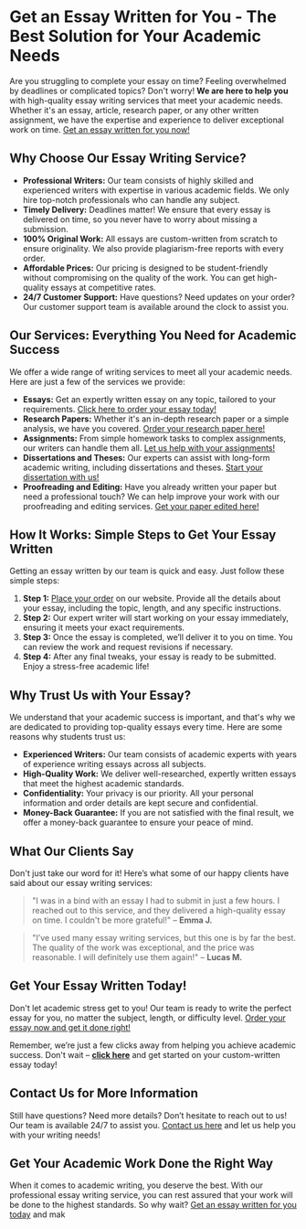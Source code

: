 # Get an Essay Written for You - The Best Solution for Your Academic Needs

Are you struggling to complete your essay on time? Feeling overwhelmed by deadlines or complicated topics? Don't worry! **We are here to help you** with high-quality essay writing services that meet your academic needs. Whether it's an essay, article, research paper, or any other written assignment, we have the expertise and experience to deliver exceptional work on time. [Get an essay written for you now!](https://tinyurl.com/topessay?keyword=get+an+essay+written+for+you)

## Why Choose Our Essay Writing Service?

- **Professional Writers:** Our team consists of highly skilled and experienced writers with expertise in various academic fields. We only hire top-notch professionals who can handle any subject.
- **Timely Delivery:** Deadlines matter! We ensure that every essay is delivered on time, so you never have to worry about missing a submission.
- **100% Original Work:** All essays are custom-written from scratch to ensure originality. We also provide plagiarism-free reports with every order.
- **Affordable Prices:** Our pricing is designed to be student-friendly without compromising on the quality of the work. You can get high-quality essays at competitive rates.
- **24/7 Customer Support:** Have questions? Need updates on your order? Our customer support team is available around the clock to assist you.

## Our Services: Everything You Need for Academic Success

We offer a wide range of writing services to meet all your academic needs. Here are just a few of the services we provide:

- **Essays:** Get an expertly written essay on any topic, tailored to your requirements. [Click here to order your essay today!](https://tinyurl.com/topessay?keyword=get+an+essay+written+for+you)
- **Research Papers:** Whether it's an in-depth research paper or a simple analysis, we have you covered. [Order your research paper here!](https://tinyurl.com/topessay?keyword=get+an+essay+written+for+you)
- **Assignments:** From simple homework tasks to complex assignments, our writers can handle them all. [Let us help with your assignments!](https://tinyurl.com/topessay?keyword=get+an+essay+written+for+you)
- **Dissertations and Theses:** Our experts can assist with long-form academic writing, including dissertations and theses. [Start your dissertation with us!](https://tinyurl.com/topessay?keyword=get+an+essay+written+for+you)
- **Proofreading and Editing:** Have you already written your paper but need a professional touch? We can help improve your work with our proofreading and editing services. [Get your paper edited here!](https://tinyurl.com/topessay?keyword=get+an+essay+written+for+you)

## How It Works: Simple Steps to Get Your Essay Written

Getting an essay written by our team is quick and easy. Just follow these simple steps:

1. **Step 1:** [Place your order](https://tinyurl.com/topessay?keyword=get+an+essay+written+for+you) on our website. Provide all the details about your essay, including the topic, length, and any specific instructions.
2. **Step 2:** Our expert writer will start working on your essay immediately, ensuring it meets your exact requirements.
3. **Step 3:** Once the essay is completed, we’ll deliver it to you on time. You can review the work and request revisions if necessary.
4. **Step 4:** After any final tweaks, your essay is ready to be submitted. Enjoy a stress-free academic life!

## Why Trust Us with Your Essay?

We understand that your academic success is important, and that's why we are dedicated to providing top-quality essays every time. Here are some reasons why students trust us:

- **Experienced Writers:** Our team consists of academic experts with years of experience writing essays across all subjects.
- **High-Quality Work:** We deliver well-researched, expertly written essays that meet the highest academic standards.
- **Confidentiality:** Your privacy is our priority. All your personal information and order details are kept secure and confidential.
- **Money-Back Guarantee:** If you are not satisfied with the final result, we offer a money-back guarantee to ensure your peace of mind.

## What Our Clients Say

Don't just take our word for it! Here’s what some of our happy clients have said about our essay writing services:

> "I was in a bind with an essay I had to submit in just a few hours. I reached out to this service, and they delivered a high-quality essay on time. I couldn't be more grateful!" – **Emma J.**

> "I’ve used many essay writing services, but this one is by far the best. The quality of the work was exceptional, and the price was reasonable. I will definitely use them again!" – **Lucas M.**

## Get Your Essay Written Today!

Don't let academic stress get to you! Our team is ready to write the perfect essay for you, no matter the subject, length, or difficulty level. [Order your essay now and get it done right!](https://tinyurl.com/topessay?keyword=get+an+essay+written+for+you)

Remember, we’re just a few clicks away from helping you achieve academic success. Don't wait – **[click here](https://tinyurl.com/topessay?keyword=get+an+essay+written+for+you)** and get started on your custom-written essay today!

## Contact Us for More Information

Still have questions? Need more details? Don’t hesitate to reach out to us! Our team is available 24/7 to assist you. [Contact us here](https://tinyurl.com/topessay?keyword=get+an+essay+written+for+you) and let us help you with your writing needs!

## Get Your Academic Work Done the Right Way

When it comes to academic writing, you deserve the best. With our professional essay writing service, you can rest assured that your work will be done to the highest standards. So why wait? [Get an essay written for you today](https://tinyurl.com/topessay?keyword=get+an+essay+written+for+you) and mak
